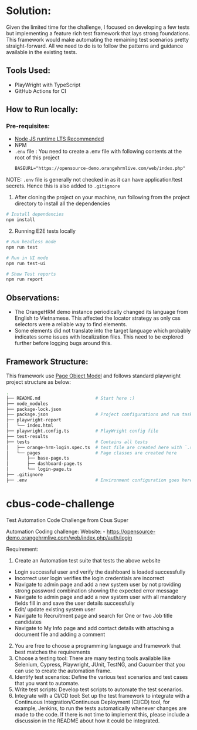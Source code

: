 # Solution: 

Given the limited time for the challenge, I focused on developing a few tests but implementing a feature rich test framework that lays strong foundations. This framework would make automating the remaining test scenarios pretty straight-forward. All we need to do is to follow the patterns and guidance available in the existing tests.

## Tools Used:

- PlayWright with TypeScript
- GitHub Actions for CI

## How to Run locally: 

### Pre-requisites: 
  - [Node JS runtime LTS Recommended](https://nodejs.org/en)
  - NPM
  - `.env` file : You need to create a .env file with following contents at the root of this project
    ```md
    BASEURL="https://opensource-demo.orangehrmlive.com/web/index.php"
    ```
NOTE: `.env` file is generally not checked in as it can have application/test secrets. Hence this is also added to `.gitignore` 
    
1. After cloning the project on your machine, run following from the project directory to install all the dependencies
```sh
# Install dependencies
npm install 
```
2. Running E2E tests locally
```sh
# Run headless mode
npm run test

# Run in UI mode
npm run test-ui

# Show Test reports
npm run report
```

## Observations: 
- The OrangeHRM demo instance periodically changed its language from English to Vietnamese. This affected the locator strategy as only css selectors were a reliable way to find elements.
- Some elements did not translate into the target language which probably indicates some issues with localization files. This need to be explored further before logging bugs around this.

## Framework Structure: 

This framework use [Page Object Model](https://playwright.dev/docs/pom) and follows standard playwright project structure as below: 

```sh
.
├── README.md                     # Start here :) 
├── node_modules
├── package-lock.json
├── package.json                  # Project configurations and run tasks
├── playwright-report
│   └── index.html
├── playwright.config.ts          # PlayWright config file
├── test-results
├── tests                         # Contains all tests
│   ├── orange-hrm-login.spec.ts  # test file are created here with `.spec.ts` extension
│   └── pages                     # Page classes are created here
│       ├── base-page.ts
│       ├── dashboard-page.ts
│       └── login-page.ts
├── .gitignore                    
├── .env                          # Environment configuration goes here
```

# cbus-code-challenge
Test Automation Code Challenge from Cbus Super

Automation Coding challenge:
Website: - https://opensource-demo.orangehrmlive.com/web/index.php/auth/login

Requirement:
1. Create an Automation test suite that tests the above website 

- Login successful user and verify the dashboard is loaded successfully
- Incorrect user login verifies the login credentials are incorrect
- Navigate to admin page and add a new system user by not providing strong password combination showing the expected error message
- Navigate to admin page and add a new system user with all mandatory fields fill in and save the user details successfully
- Edit/ update existing system user
- Navigate to Recruitment page and search for One or two Job title candidates
- Navigate to My Info page and add contact details with attaching a document file and adding a comment
  
2. You are free to choose a programming language and framework that best matches the requirements
3. Choose a testing tool: There are many testing tools available like Selenium, Cypress, Playwright, JUnit, TestNG, and Cucumber that you can use to create the automation frame.
4. Identify test scenarios: Define the various test scenarios and test cases that you want to automate.
5. Write test scripts: Develop test scripts to automate the test scenarios.
6. Integrate with a CI/CD tool: Set up the test framework to integrate with a Continuous Integration/Continuous Deployment (CI/CD) tool, for example, Jenkins, to run the tests automatically whenever changes are made to the code.  If there is not time to implement this, please include a discussion in the README about how it could be integrated.
